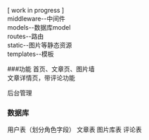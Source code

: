[ work in progress ]  
middleware--中间件  
models--数据库model  
routes--路由  
static--图片等静态资源  
templates--模板  

###功能
首页、文章页、图片墙  
文章详情页，带评论功能

后台管理

### 数据库

用户表（划分角色字段）
文章表
图片库表
评论表